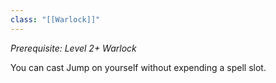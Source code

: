 ```yaml
---
class: "[[Warlock]]"
---
```

_Prerequisite: Level 2+ Warlock_

You can cast Jump on yourself without expending a spell slot.